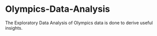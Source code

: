 # Olympics-Data-Analysis

The Exploratory Data Analysis of Olympics data is done to derive useful insights.

